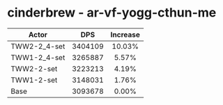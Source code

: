 # cinderbrew - ar-vf-yogg-cthun-me
| Actor | DPS | Increase |
|---|:---:|:---:|
|TWW2-2_4-set|3404109|10.03%|
|TWW1-2_4-set|3265887|5.57%|
|TWW2-2-set|3223213|4.19%|
|TWW1-2-set|3148031|1.76%|
|Base|3093678|0.00%|
